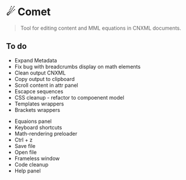 ☄ Comet
=========================
> Tool for editing content and MML equations in CNXML documents.


## To do
+ Expand Metadata
+ Fix bug with breadcrumbs display on math elements
+ Clean output CNXML
+ Copy output to clipboard
+ Scroll content in attr panel
+ Escapce sequences
+ CSS cleanup - refactor to compoenent model
+ Templates wrappers
+ Brackets wrappers
- Equaions panel
- Keyboard shortcuts
- Math-rendering preloader
- Ctrl + z
- Save file
- Open file
- Frameless window
- Code cleanup
- Help panel
